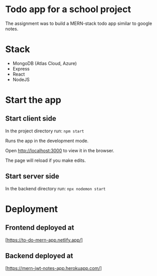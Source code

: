 # Todo app for a school project

The assignment was to build a MERN-stack todo app similar to google notes. 

# Stack

- MongoDB (Atlas Cloud, Azure)
- Express
- React
- NodeJS

# Start the app
## Start client side

In the project directory run:
`npm start`

Runs the app in the development mode.

Open [http://localhost:3000](http://localhost:3000) to view it in the browser.

The page will reload if you make edits.

## Start server side

In the backend directory run:
`npx nodemon start`
# Deployment
## Frontend deployed at

[https://to-do-mern-app.netlify.app/]

## Backend deployed at

[https://mern-jwt-notes-app.herokuapp.com/]